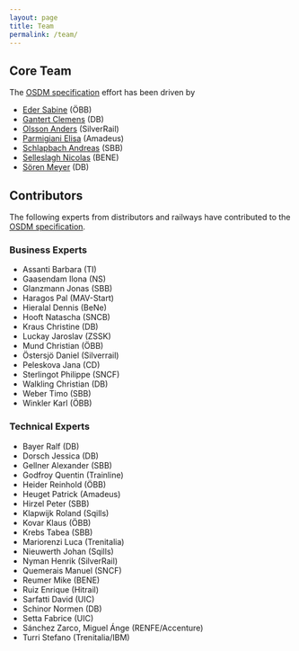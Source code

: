 ```yaml
---
layout: page
title: Team
permalink: /team/
---
```


## Core Team

The [OSDM specification](../spec) effort has been driven by

- [Eder Sabine](https://www.linkedin.com/in/sabine-eder-949337203/) (ÖBB)
- [Gantert Clemens](https://www.linkedin.com/in/clemens-g-88783725) (DB)
- [Olsson Anders](https://www.linkedin.com/in/anders-olsson-5712a32a/) (SilverRail)
- [Parmigiani Elisa](https://www.linkedin.com/in/elisa-parmigiani-186b5745/) (Amadeus)
- [Schlapbach Andreas](https://www.linkedin.com/in/andreas-schlapbach-09b095ab/) (SBB)
- [Selleslagh Nicolas](https://linkedin.com/in/nicolasselleslagh) (BENE)
- [Sören Meyer](https://www.xing.com/profile/Soeren_Meyer17/cv) (DB)

## Contributors

The following experts from distributors and railways have contributed to the [OSDM specification](../spec).

### Business Experts

- Assanti Barbara (TI)
- Gaasendam Ilona (NS)
- Glanzmann Jonas (SBB)
- Haragos Pal (MAV-Start)
- Hieralal Dennis (BeNe)
- Hooft Natascha (SNCB)
- Kraus Christine (DB)
- Luckay Jaroslav (ZSSK)
- Mund Christian (ÖBB)
- Östersjö Daniel (Silverrail)
- Peleskova Jana (CD)
- Sterlingot Philippe (SNCF)
- Walkling Christian (DB)
- Weber Timo (SBB)
- Winkler Karl (ÖBB)

### Technical Experts

- Bayer Ralf (DB)
- Dorsch Jessica (DB)
- Gellner Alexander (SBB)
- Godfroy Quentin (Trainline)
- Heider Reinhold (ÖBB)
- Heuget Patrick (Amadeus)
- Hirzel Peter (SBB)
- Klapwijk Roland (Sqills)
- Kovar Klaus (ÖBB)
- Krebs Tabea (SBB)
- Mariorenzi Luca (Trenitalia)
- Nieuwerth Johan (Sqills)
- Nyman Henrik (SilverRail)
- Quemerais Manuel (SNCF)
- Reumer Mike (BENE)
- Ruiz Enrique (Hitrail)
- Sarfatti David (UIC)
- Schinor Normen (DB)
- Setta Fabrice (UIC)
- Sánchez Zarco, Miguel Ánge (RENFE/Accenture)
- Turri Stefano (Trenitalia/IBM)
